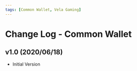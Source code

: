 ```yaml
---
tags: [Common Wallet, Vela Gaming]
---
```


# Change Log - Common Wallet

## v1.0 (2020/06/18)

- Initial Version
